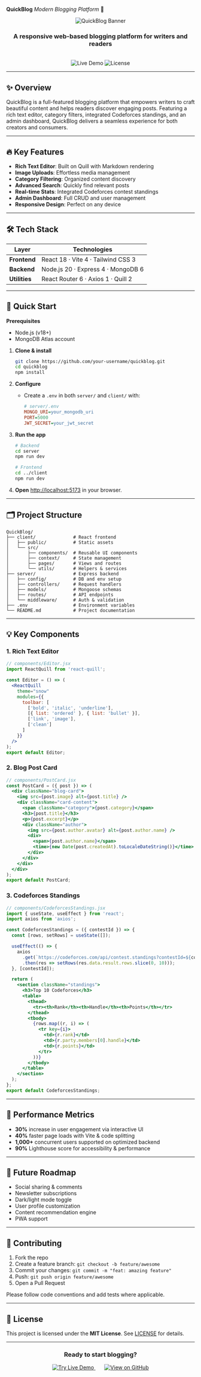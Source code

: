 **QuickBlog**
*Modern Blogging Platform* 🚀

<div align="center">
  <img src="https://via.placeholder.com/1200x400.png?text=QuickBlog+Platform" alt="QuickBlog Banner" />
  <h3>A responsive web-based blogging platform for writers and readers</h3>
  <br />
  <img src="https://img.shields.io/badge/Demo-Live_Site-2ea44f?style=for-the-badge" alt="Live Demo" />
  <img src="https://img.shields.io/badge/License-MIT-blue?style=for-the-badge" alt="License" />
</div>

---

## ✨ Overview

QuickBlog is a full-featured blogging platform that empowers writers to craft beautiful content and helps readers discover engaging posts. Featuring a rich text editor, category filters, integrated Codeforces standings, and an admin dashboard, QuickBlog delivers a seamless experience for both creators and consumers.

---

## 🔥 Key Features

* **Rich Text Editor**: Built on Quill with Markdown rendering
* **Image Uploads**: Effortless media management
* **Category Filtering**: Organized content discovery
* **Advanced Search**: Quickly find relevant posts
* **Real-time Stats**: Integrated Codeforces contest standings
* **Admin Dashboard**: Full CRUD and user management
* **Responsive Design**: Perfect on any device

---

## 🛠️ Tech Stack

| Layer         | Technologies                       |
| ------------- | ---------------------------------- |
| **Frontend**  | React 18 · Vite 4 · Tailwind CSS 3 |
| **Backend**   | Node.js 20 · Express 4 · MongoDB 6 |
| **Utilities** | React Router 6 · Axios 1 · Quill 2 |

---

## 🚀 Quick Start

**Prerequisites**

* Node.js (v18+)
* MongoDB Atlas account

1. **Clone & install**

   ```bash
   git clone https://github.com/your-username/quickblog.git
   cd quickblog
   npm install
   ```

2. **Configure**

   * Create a `.env` in both `server/` and `client/` with:

     ```ini
     # server/.env
     MONGO_URI=your_mongodb_uri
     PORT=5000
     JWT_SECRET=your_jwt_secret
     ```

3. **Run the app**

   ```bash
   # Backend
   cd server
   npm run dev

   # Frontend
   cd ../client
   npm run dev
   ```

4. **Open** [http://localhost:5173](http://localhost:5173) in your browser.

---

## 🗂️ Project Structure

```
QuickBlog/
├── client/              # React frontend
│   ├── public/          # Static assets
│   └── src/
│       ├── components/  # Reusable UI components
│       ├── context/     # State management
│       ├── pages/       # Views and routes
│       └── utils/       # Helpers & services
├── server/              # Express backend
│   ├── config/          # DB and env setup
│   ├── controllers/     # Request handlers
│   ├── models/          # Mongoose schemas
│   ├── routes/          # API endpoints
│   └── middleware/      # Auth & validation
├── .env                 # Environment variables
└── README.md            # Project documentation
```

---

## 💡 Key Components

### 1. Rich Text Editor

```jsx
// components/Editor.jsx
import ReactQuill from 'react-quill';

const Editor = () => (
  <ReactQuill
    theme="snow"
    modules={{
      toolbar: [
        ['bold', 'italic', 'underline'],
        [{ list: 'ordered' }, { list: 'bullet' }],
        ['link', 'image'],
        ['clean']
      ]
    }}
  />
);
export default Editor;
```

### 2. Blog Post Card

```jsx
// components/PostCard.jsx
const PostCard = ({ post }) => (
  <div className="blog-card">
    <img src={post.image} alt={post.title} />
    <div className="card-content">
      <span className="category">{post.category}</span>
      <h3>{post.title}</h3>
      <p>{post.excerpt}</p>
      <div className="author">
        <img src={post.author.avatar} alt={post.author.name} />
        <div>
          <span>{post.author.name}</span>
          <time>{new Date(post.createdAt).toLocaleDateString()}</time>
        </div>
      </div>
    </div>
  </div>
);
export default PostCard;
```

### 3. Codeforces Standings

```jsx
// components/CodeforcesStandings.jsx
import { useState, useEffect } from 'react';
import axios from 'axios';

const CodeforcesStandings = ({ contestId }) => {
  const [rows, setRows] = useState([]);

  useEffect(() => {
    axios
      .get(`https://codeforces.com/api/contest.standings?contestId=${contestId}`)
      .then(res => setRows(res.data.result.rows.slice(0, 10)));
  }, [contestId]);

  return (
    <section className="standings">
      <h3>Top 10 Codeforces</h3>
      <table>
        <thead>
          <tr><th>Rank</th><th>Handle</th><th>Points</th></tr>
        </thead>
        <tbody>
          {rows.map((r, i) => (
            <tr key={i}>
              <td>{r.rank}</td>
              <td>{r.party.members[0].handle}</td>
              <td>{r.points}</td>
            </tr>
          ))}
        </tbody>
      </table>
    </section>
  );
};
export default CodeforcesStandings;
```

---

## 🚀 Performance Metrics

* **30%** increase in user engagement via interactive UI
* **40%** faster page loads with Vite & code splitting
* **1,000+** concurrent users supported on optimized backend
* **90%** Lighthouse score for accessibility & performance

---

## 🚦 Future Roadmap

* Social sharing & comments
* Newsletter subscriptions
* Dark/light mode toggle
* User profile customization
* Content recommendation engine
* PWA support

---

## 🤝 Contributing

1. Fork the repo
2. Create a feature branch: `git checkout -b feature/awesome`
3. Commit your changes: `git commit -m "feat: amazing feature"`
4. Push: `git push origin feature/awesome`
5. Open a Pull Request

Please follow code conventions and add tests where applicable.

---

## 📄 License

This project is licensed under the **MIT License**. See [LICENSE](./LICENSE) for details.

---

<div align="center">
  <h3>Ready to start blogging?</h3>
  <a href="https://quickblog-demo.com">
    <img src="https://img.shields.io/badge/Try_Live_Demo-2ea44f?style=for-the-badge&logo=vercel&logoColor=white" alt="Try Live Demo" />
  </a>
  <span style="width:20px; display:inline-block;"></span>
  <a href="https://github.com/your-username/quickblog">
    <img src="https://img.shields.io/badge/View_on_GitHub-181717?style=for-the-badge&logo=github&logoColor=white" alt="View on GitHub" />
  </a>
</div>
